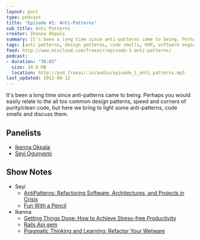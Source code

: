 ```yaml
---
layout: post
type: podcast
title: "Episode #1: Anti-Patterns"
sub_title: Anti Patterns
creator: Ikenna Okpala
summary: It's been a long time since anti-patterns came to being. Perhaps you would easily relate to the all too common design patterns, speed and corners of purity/clean code, but here we bring to light some anti-patterns, code smells and discuss them.
tags: [anti patterns, design patterns, code smells, OOP, software engineering, ruby, go-lang, python]
feed: http://www.mixcloud.com/freeair/episode-1-anti-patterns/
podcast:
- duration: "36:02"
  size: 34.6 MB
  location: http://pod.freeair.io/audio/episode_1_anti_patterns.mp3
last_updated: 2012-08-12
---
```


It's been a long time since anti-patterns came to being. Perhaps you would easily relate to the all too common design patterns, speed and corners of purity/clean code, but here we bring to light some anti-patterns, code smells and discuss them.

Panelists
---------

* [Ikenna Okpala](http://twitter.com/kengimel)
* [Seyi Ogunyemi](http://twitter.com/micrypt)

Show Notes
----------

* Seyi
  * [AntiPatterns: Refactoring Software, Architectures, and Projects in Crisis](http://www.amazon.com/AntiPatterns-Refactoring-Software-Architectures-Projects/dp/0471197130)
  * [Fun With a Pencil](http://www.amazon.co.uk/Fun-Pencil-Andrew-Loomis/dp/0857687603/)
* Ikenna
  * [Getting Things Done: How to Achieve Stress-free Productivity](http://www.amazon.co.uk/Getting-Things-Done-Stress-free-Productivity/dp/0749922648)
  * [Rails Api gem](https://github.com/spastorino/rails-api)
  * [Pragmatic Thinking and Learning: Refactor Your Wetware](http://pragprog.com/book/ahptl/pragmatic-thinking-and-learning)
